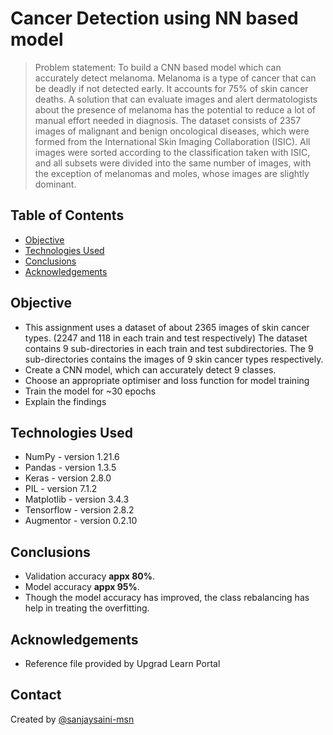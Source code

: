 # Cancer Detection using NN based model
> Problem statement: To build a CNN based model which can accurately detect melanoma. Melanoma is a type of cancer that can be deadly if not detected early. It accounts for 75% of skin cancer deaths. A solution that can evaluate images and alert dermatologists about the presence of melanoma has the potential to reduce a lot of manual effort needed in diagnosis.
The dataset consists of 2357 images of malignant and benign oncological diseases, which were formed from the International Skin Imaging Collaboration (ISIC). All images were sorted according to the classification taken with ISIC, and all subsets were divided into the same number of images, with the exception of melanomas and moles, whose images are slightly dominant.


## Table of Contents
* [Objective](#objective)
* [Technologies Used](#technologies-used)
* [Conclusions](#conclusions)
* [Acknowledgements](#acknowledgements)


## Objective
- This assignment uses a dataset of about 2365 images of skin cancer types. (2247 and 118 in each train and test respectively) The dataset contains 9 sub-directories in each train and test subdirectories. The 9 sub-directories contains the images of 9 skin cancer types respectively.
- Create a CNN model, which can accurately detect 9 classes.
- Choose an appropriate optimiser and loss function for model training
- Train the model for ~30 epochs
- Explain the findings

<!-- You don't have to answer all the questions - just the ones relevant to your project. -->

## Technologies Used
- NumPy - version 1.21.6
- Pandas - version 1.3.5
- Keras - version 2.8.0
- PIL - version 7.1.2
- Matplotlib - version 3.4.3
- Tensorflow - version 2.8.2
- Augmentor - version 0.2.10

## Conclusions
- Validation accuracy **appx 80%**.
- Model accuracy **appx 95%**.
- Though the model accuracy has improved, the class rebalancing has help in treating the overfitting.

## Acknowledgements
- Reference file provided by Upgrad Learn Portal

## Contact
Created by [@sanjaysaini-msn](https://github.com/sanjaysaini-msn)
